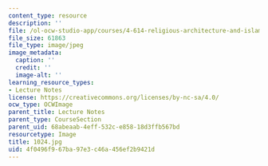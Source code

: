 ```yaml
---
content_type: resource
description: ''
file: /ol-ocw-studio-app/courses/4-614-religious-architecture-and-islamic-cultures-fall-2002/4f0496f967ba97e3c46a456ef2b9421d_1024.jpg
file_size: 61863
file_type: image/jpeg
image_metadata:
  caption: ''
  credit: ''
  image-alt: ''
learning_resource_types:
- Lecture Notes
license: https://creativecommons.org/licenses/by-nc-sa/4.0/
ocw_type: OCWImage
parent_title: Lecture Notes
parent_type: CourseSection
parent_uid: 68abeaab-4eff-532c-e858-18d3ffb567bd
resourcetype: Image
title: 1024.jpg
uid: 4f0496f9-67ba-97e3-c46a-456ef2b9421d
---
```


